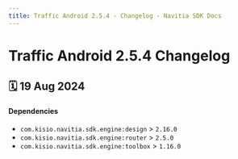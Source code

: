 ```yaml
---
title: Traffic Android 2.5.4 - Changelog - Navitia SDK Docs
---
```


# Traffic Android 2.5.4 Changelog

<h2>🗓 19 Aug 2024</h2>

#### Dependencies
- `com.kisio.navitia.sdk.engine:design` > `2.16.0`
- `com.kisio.navitia.sdk.engine:router` > `2.5.0`
- `com.kisio.navitia.sdk.engine:toolbox` > `1.16.0`
